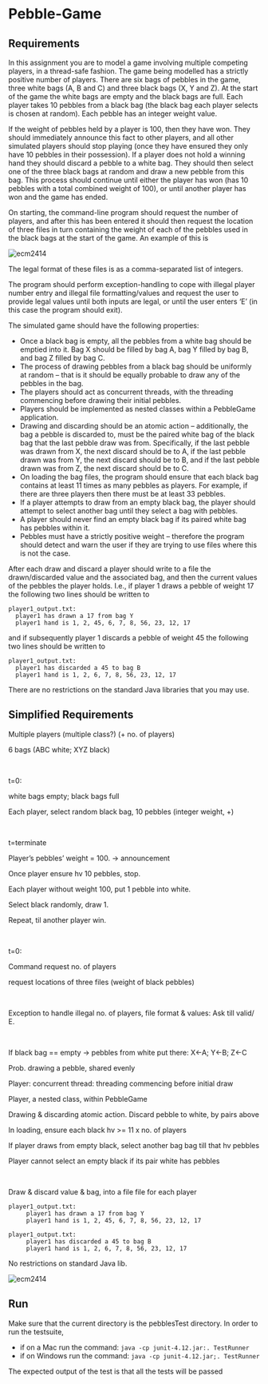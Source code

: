 # Pebble-Game

## Requirements

In this assignment you are to model a game involving multiple competing players, in a thread-safe fashion. The game being modelled has a strictly positive number of players. There are six bags of pebbles in the game, three white bags (A, B and C) and three black bags (X, Y and Z). At the start of the game the white bags are empty and the black bags are full. Each player takes 10 pebbles from a black bag (the black bag each player selects is chosen at random). Each pebble has an integer weight value.

If the weight of pebbles held by a player is 100, then they have won. They should immediately announce this fact to other players, and all other simulated players should stop playing (once they have ensured they only have 10 pebbles in their possession). If a player does not hold a winning hand they should discard a pebble to a white bag. They should then select one of the three black bags at random and draw a new pebble from this bag. This process should continue until either the player has won (has 10 pebbles with a total combined weight of 100), or until another player has won and the game has ended. 

On starting, the command-line program should request the number of players, and after this has been entered it should then request the location of three files in turn containing the weight of each of the pebbles used in the black bags at the start of the game. An example of this is

![ecm2414](https://user-images.githubusercontent.com/42607409/166974107-1ffb565d-0282-4ae6-864f-9c05fcc26dd2.png)

The	legal	format	of	these	files	is	as	a	comma-separated	list	of	integers.

The	program	should perform	 exception-handling	to	cope	with	illegal	player	number	entry	and	 illegal	file	formatting/values	and	request	the	user to	provide	legal	values	until	both	inputs	are	 legal,	or	until	the	user	enters	‘E’ (in	this	case	the	program	should	exit). 

The	simulated	game	should	have	the	following	properties:
- Once	a	black	bag	is	empty,	all	the	pebbles	from	a	white bag	should	be	emptied into	it. Bag	X	should	be	filled	by	bag	A,	bag	Y	filled	by	bag	B,	and	bag	Z	filled	by	bag	C.
- The	process	of	drawing	pebbles	from	a	black	bag	should	be	uniformly	at	random – that	 is	it	should	be	equally	probable	to	draw	any of	the	pebbles	in	the	bag.
- The	 players	 should	 act	 as	 concurrent	threads,	with	 the	 threading	 commencing	before drawing	their	initial	pebbles.
- Players	should	be	implemented	as	nested	classes	within a PebbleGame application.
- Drawing	and	discarding	should	be	an	atomic	action	– additionally,	the	bag	a	pebble	is	 discarded	to,	must	be	the	paired	white	bag	of	the	black	bag	that	the	last	pebble	draw was	from.	Specifically,	if	the	last	pebble	was	drawn	from	X,	the	next	discard	should	be to	A,	if	the	last	pebble	drawn	was	from	Y,	the	next	discard	should	be	to	B,	and	if	the	last	pebble	drawn	was	from	Z,	the	next	discard	should	be	to	C.
- On	 loading	 the	 bag	 files,	 the	 program	 should	 ensure	 that	 each	 black	 bag	 contains	 at least	11	times	as many	pebbles	as	players. For	example,	if	there	are	three	players	then	there	must	be	at	least	33	pebbles.
- If	 a	 player	 attempts	 to	 draw	 from	 an	 empty black bag,	 the	 player	 should	 attempt	 to	 select	another	bag	until	they	select	a	bag	with	pebbles.
- A	 player	 should	 never	 find	 an	 empty	 black	 bag	 if	 its	 paired	 white	 bag	 has	 pebbles	 within	it.
- Pebbles	must	have	a	strictly	positive	weight	– therefore	the	program	should	detect	and	 warn	the	user	if	they	are	trying	to	use	files	where	this	is	not	the	case. 

After	each	draw	and	discard	a	player	should	write	to	a	file	the	drawn/discarded	value	and	the associated	 bag,	 and	 then	 the	 current	 values	 of	 the	 pebbles	 the	 player	 holds.	 I.e.,	if	 player	 1 draws	 a	 pebble	 of	 weight	 17	 the	 following	 two	 lines	 should	 be	 written	 to 
```
player1_output.txt: 
  player1 has drawn a 17 from bag Y 
  player1 hand is 1, 2, 45, 6, 7, 8, 56, 23, 12, 17
```
and	if	subsequently	player	1	discards	a	pebble	of	weight	45	the	following	two	lines	should	be	written	to
```
player1_output.txt:
  player1 has discarded a 45 to bag B
  player1 hand is 1, 2, 6, 7, 8, 56, 23, 12, 17
```
There	are	no	restrictions	on	the	standard	Java	libraries	that	you	may	use.

## Simplified Requirements

Multiple players (multiple class?) (+ no. of players)

6 bags (ABC white; XYZ black)

<br />

t=0:

white bags empty; black bags full

Each player, select random black bag, 10 pebbles (integer weight, +)

<br />

t=terminate

Player’s pebbles’ weight = 100. -> announcement

Once player ensure hv 10 pebbles, stop.

Each player without weight 100, put 1 pebble into white.

Select black randomly, draw 1. 

Repeat, til another player win.

<br />

t=0:

Command request no. of players

request locations of three files (weight of black pebbles)

<br />

Exception to handle illegal no. of players, file format & values: Ask till valid/ E.

<br />

If black bag == empty -> pebbles from white put there: X<-A; Y<-B; Z<-C

Prob. drawing a pebble, shared evenly

Player: concurrent thread: threading commencing before initial draw

Player, a nested class, within PebbleGame

Drawing & discarding atomic action. Discard pebble to white, by pairs above

In loading, ensure each black hv >= 11 x no. of players

If player draws from empty black, select another bag bag till that hv pebbles

Player cannot select an empty black if its pair white has pebbles

<br />

Draw & discard value & bag, into a file file for each player
```
player1_output.txt:						
     player1 has drawn a 17 from bag Y			
     player1 hand is 1, 2, 45, 6, 7, 8, 56, 23, 12, 17
```
```
player1_output.txt:
     player1 has discarded a 45 to bag B
     player1 hand is 1, 2, 6, 7, 8, 56, 23, 12, 17
```
No restrictions on standard Java lib.

![ecm2414](https://user-images.githubusercontent.com/42607409/166974107-1ffb565d-0282-4ae6-864f-9c05fcc26dd2.png)

## Run

Make sure that the current directory is the pebblesTest directory. In order to run the testsuite, 
- if on a Mac run the command:
  `java -cp junit-4.12.jar:. TestRunner`
- if on Windows run the command:
  `java -cp junit-4.12.jar;. TestRunner`

The expected output of the test is that all the tests will be passed

